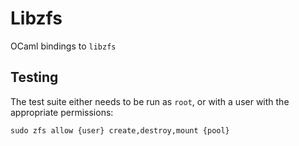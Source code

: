 # Libzfs

OCaml bindings to `libzfs`

## Testing

The test suite either needs to be run as `root`, or with a user with the appropriate permissions:

```shell
sudo zfs allow {user} create,destroy,mount {pool}
```